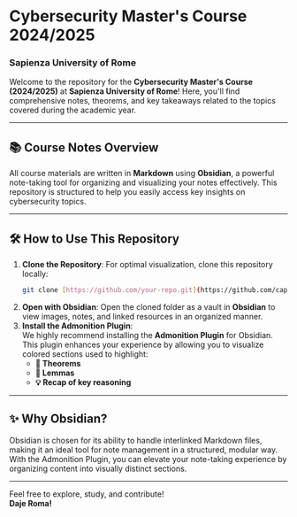 
# Cybersecurity Master's Course 2024/2025  
### Sapienza University of Rome

Welcome to the repository for the **Cybersecurity Master's Course (2024/2025)** at **Sapienza University of Rome**! Here, you'll find comprehensive notes, theorems, and key takeaways related to the topics covered during the academic year.

---

## 📚 **Course Notes Overview**
All course materials are written in **Markdown** using **Obsidian**, a powerful note-taking tool for organizing and visualizing your notes effectively. This repository is structured to help you easily access key insights on cybersecurity topics.

---

## 🛠 **How to Use This Repository**

1. **Clone the Repository**: For optimal visualization, clone this repository locally:
    ```bash
    git clone [https://github.com/your-repo.git](https://github.com/cappuu02/Cybersecurity-Sapienza)
    ```
2. **Open with Obsidian**: Open the cloned folder as a vault in **Obsidian** to view images, notes, and linked resources in an organized manner.
3. **Install the Admonition Plugin**:  
   We highly recommend installing the **Admonition Plugin** for Obsidian. This plugin enhances your experience by allowing you to visualize colored sections used to highlight:
   - **📘 Theorems**
   - **📗 Lemmas**
   - **💡 Recap of key reasoning**
   
---

## ✨ **Why Obsidian?**
Obsidian is chosen for its ability to handle interlinked Markdown files, making it an ideal tool for note management in a structured, modular way. With the Admonition Plugin, you can elevate your note-taking experience by organizing content into visually distinct sections.

---

Feel free to explore, study, and contribute!  
**Daje Roma!**

